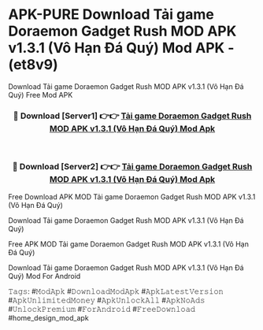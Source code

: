 # APK-PURE Download Tải game Doraemon Gadget Rush MOD APK v1.3.1 (Vô Hạn Đá Quý) Mod APK - (et8v9)
Download Tải game Doraemon Gadget Rush MOD APK v1.3.1 (Vô Hạn Đá Quý) Free Mod APK

<div align="center">
<h3>🔴 Download [Server1] 👉👉 <a href="https://apk-comot.site?title=Tải_game_Doraemon_Gadget_Rush_MOD_APK_v1.3.1_(Vô_Hạn_Đá_Quý)">Tải game Doraemon Gadget Rush MOD APK v1.3.1 (Vô Hạn Đá Quý) Mod Apk</a></h3><br>

<h3>🔴 Download [Server2] 👉👉 <a href="https://apk-comot.site?title=Tải_game_Doraemon_Gadget_Rush_MOD_APK_v1.3.1_(Vô_Hạn_Đá_Quý)">Tải game Doraemon Gadget Rush MOD APK v1.3.1 (Vô Hạn Đá Quý) Mod Apk</a></h3>
</div>


Free Download APK MOD Tải game Doraemon Gadget Rush MOD APK v1.3.1 (Vô Hạn Đá Quý)

Download Tải game Doraemon Gadget Rush MOD APK v1.3.1 (Vô Hạn Đá Quý) 

Free APK MOD Tải game Doraemon Gadget Rush MOD APK v1.3.1 (Vô Hạn Đá Quý) 

Download Tải game Doraemon Gadget Rush MOD APK v1.3.1 (Vô Hạn Đá Quý) Mod For Android

𝚃𝚊𝚐𝚜: #𝙼𝚘𝚍𝙰𝚙𝚔 #𝙳𝚘𝚠𝚗𝚕𝚘𝚊𝚍𝙼𝚘𝚍𝙰𝚙𝚔 #𝙰𝚙𝚔𝙻𝚊𝚝𝚎𝚜𝚝𝚅𝚎𝚛𝚜𝚒𝚘𝚗 #𝙰𝚙𝚔𝚄𝚗𝚕𝚒𝚖𝚒𝚝𝚎𝚍𝙼𝚘𝚗𝚎𝚢 #𝙰𝚙𝚔𝚄𝚗𝚕𝚘𝚌𝚔𝙰𝚕𝚕 #𝙰𝚙𝚔𝙽𝚘𝙰𝚍𝚜 #𝚄𝚗𝚕𝚘𝚌𝚔𝙿𝚛𝚎𝚖𝚒𝚞𝚖 #𝙵𝚘𝚛𝙰𝚗𝚍𝚛𝚘𝚒𝚍 #𝙵𝚛𝚎𝚎𝙳𝚘𝚠𝚗𝚕𝚘𝚊𝚍 #home_design_mod_apk